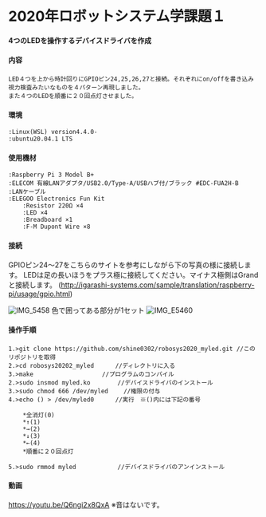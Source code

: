 # 2020年ロボットシステム学課題１　
####   4つのLEDを操作するデバイスドライバを作成
#### 内容
	LED４つを上から時計回りにGPIOピン24,25,26,27と接続。それぞれにon/offを書き込み視力検査みたいなものを４パターン再現しました。
	また４つのLEDを順番に２０回点灯させました。
	

#### 環境
	:Linux(WSL) version4.4.0-
	:ubuntu20.04.1 LTS
	
#### 使用機材
	:Raspberry Pi 3 Model B+ 
	:ELECOM 有線LANアダプタ/USB2.0/Type-A/USBハブ付/ブラック #EDC-FUA2H-B
	:LANケーブル
	:ELEGOO Electronics Fun Kit
		:Resistor 220Ω ×4
		:LED ×4
		:Breadboard ×1
		:F-M Dupont Wire ×8
		

		
#### 接続
GPIOピン24～27をこちらのサイトを参考にしながら下の写真の様に接続します。
LEDは足の長いほうをプラス極に接続してください。マイナス極側はGrandと接続します。
(http://igarashi-systems.com/sample/translation/raspberry-pi/usage/gpio.html)

![IMG_5458](https://user-images.githubusercontent.com/51872484/101022761-2c172880-35b5-11eb-8aae-f2af947cbe37.JPG)
色で囲ってある部分が1セット
![IMG_E5460](https://user-images.githubusercontent.com/51872484/101022285-84015f80-35b4-11eb-96cb-4022c85392d2.JPG)
		
		


#### 操作手順
	1.>git clone https://github.com/shine0302/robosys2020_myled.git //このリポジトリを取得
	2.>cd robosys20202_myled 　　　//ディレクトリに入る
	3.>make 　　　　　　　　　　　//プログラムのコンパイル
	2.>sudo insmod myled.ko　　　　 //デバイスドライバのインストール
	3.>sudo chmod 666 /dev/myled 　　//権限の付与
	4.>echo () > /dev/myled0      //実行　※()内には下記の番号 
	
		*全消灯(0)
		*↑(1)
 		*→(2)
		*↓(3)
		*←(4)
		*順番に２０回点灯	
		
	5.>sudo rmmod myled　　　　　　　//デバイスドライバのアンインストール		
	
#### 動画
https://youtu.be/Q6ngi2x8QxA
※音はないです。
